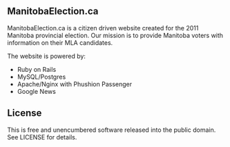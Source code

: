 ## ManitobaElection.ca

ManitobaElection.ca is a citizen driven website created for the 2011 Manitoba provincial election. Our mission is to provide Manitoba voters with information on their MLA candidates.

The website is powered by:

* Ruby on Rails
* MySQL/Postgres
* Apache/Nginx with Phushion Passenger
* Google News

## License

This is free and unencumbered software released into the public domain.  See LICENSE for details.
